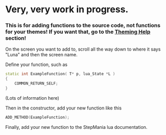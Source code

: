 # Very, very work in progress.

### This is for adding functions to the source code, not functions for your themes! If you want that, go to the [Theming Help](https://github.com/stepmania/stepmania/wiki#theming-help) section!

On the screen you want to add to, scroll all the way down to where it says "Luna" and then the screen name.

Define your function, such as
```cpp
static int ExampleFunction( T* p, lua_State *L )
{
    COMMON_RETURN_SELF;
}
```

(Lots of information here)

Then in the constructor, add your new function like this
```cpp
ADD_METHOD(ExampleFunction);
```

Finally, add your new function to the StepMania lua documentation.